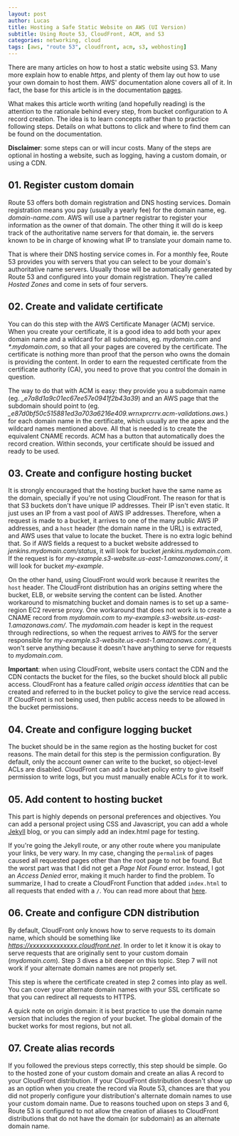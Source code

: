 ```yaml
---
layout: post
author: Lucas
title: Hosting a Safe Static Website on AWS (UI Version)
subtitle: Using Route 53, CloudFront, ACM, and S3
categories: networking, cloud
tags: [aws, "route 53", cloudfront, acm, s3, webhosting]
---
```

There are many articles on how to host a static website using S3. Many more explain how to enable *https*, and plenty of them lay out how to use your own domain to host them. AWS' documentation alone covers all of it. In fact, the base for this article is in the documentation [pages](https://docs.aws.amazon.com/AmazonS3/latest/userguide/website-hosting-custom-domain-walkthrough.html). 

What makes this article worth writing (and hopefully reading) is the attention to the rationale behind every step, from bucket configuration to A record creation. The idea is to learn concepts rather than to practice following steps. Details on what buttons to click and where to find them can be found on the documentation.

**Disclaimer**: some steps can or will incur costs. Many of the steps are optional in hosting a website, such as logging, having a custom domain, or using a CDN.

## 01. Register custom domain

Route 53 offers both domain registration and DNS hosting services. Domain registration means you pay (usually a yearly fee) for the domain name, eg. *domain-name.com*. AWS will use a partner registrar to register your information as the owner of that domain. The other thing it will do is keep track of the authoritative name servers for that domain, ie. the servers known to be in charge of knowing what IP to translate your domain name to.

That is where their DNS hosting service comes in. For a monthly fee, Route 53 provides you with servers that you can select to be your domain's authoritative name servers. Usually those will be automatically generated by Route 53 and configured into your domain registration. They're called *Hosted Zones* and come in sets of four servers.

## 02. Create and validate certificate

You can do this step with the AWS Certificate Manager (ACM) service. When you create your certificate, it is a good idea to add both your apex domain name and a wildcard for all subdomains, eg. *mydomain.com* and *\*.mydomain.com*, so that all your pages are covered by the certificate. The certificate is nothing more than proof that the person who owns the domain is providing the content. In order to earn the requested certificate from the certificate authority (CA), you need to prove that you control the domain in question.

The way to do that with ACM is easy: they provide you a subdomain name (eg. *_e7a8d1a9c01ec67ee57e0941f2b43a39*) and an AWS page that the subdomain should point to (eg. *_e87d0bf50c515881ed3a703a6216e409.wrnxprcrrv.acm-validations.aws.*) for each domain name in the certificate, which usually are the apex and the wildcard names mentioned above. All that is needed is to create the equivalent CNAME records. ACM has a button that automatically does the record creation. Within seconds, your certificate should be issued and ready to be used.

## 03. Create and configure hosting bucket

It is strongly encouraged that the hosting bucket have the same name as the domain, specially if you're not using CloudFront. The reason for that is that S3 buckets don't have unique IP addresses. Their IP isn't even static. It just uses an IP from a vast pool of AWS IP addresses. Therefore, when a request is made to a bucket, it arrives to one of the many public AWS IP addresses, and a `host` header (the domain name in the URL) is extracted, and AWS uses that value to locate the bucket. There is no extra logic behind that. So if AWS fields a request to a bucket website addressed to *jenkins.mydomain.com/status*, it will look for bucket *jenkins.mydomain.com*. If the request is for *my-example.s3-website.us-east-1.amazonaws.com/*, it will look for bucket *my-example*.

On the other hand, using CloudFront would work because it rewrites the `host` header. The CloudFront distribution has an *origins* setting where the bucket, ELB, or website serving the content can be listed. Another workaround to mismatching bucket and domain names is to set up a same-region EC2 reverse proxy. One workaround that does not work is to create a CNAME record from *mydomain.com* to *my-example.s3-website.us-east-1.amazonaws.com/*. The *mydomain.com* header is kept in the request through redirections, so when the request arrives to AWS for the server responsible for *my-example.s3-website.us-east-1.amazonaws.com/*, it won't serve anything because it doesn't have anything to serve for requests to *mydomain.com*.

**Important**: when using CloudFront, website users contact the CDN and the CDN contacts the bucket for the files, so the bucket should block all public access. CloudFront has a feature called *origin access identities* that can be created and referred to in the bucket policy to give the service read access. If CloudFront is not being used, then public access needs to be allowed in the bucket permissions.

## 04. Create and configure logging bucket

The bucket should be in the same region as the hosting bucket for cost reasons. The main detail for this step is the permission configuration. By default, only the account owner can write to the bucket, so object-level ACLs are disabled. CloudFront can add a bucket policy entry to give itself permission to write logs, but you must manually enable ACLs for it to work.

## 05. Add content to hosting bucket

This part is highly depends on personal preferences and objectives. You can add a personal project using CSS and Javascript, you can add a whole [Jekyll](https://jekyllrb.com/) blog, or you can simply add an index.html page for testing.

If you're going the Jekyll route, or any other route where you manipulate your links, be very wary. In my case, changing the `permalink` of pages caused all requested pages other than the root page to not be found. But the worst part was that I did not get a *Page Not Found* error. Instead, I got an *Access Denied* error, making it much harder to find the problem. To summarize, I had to create a CloudFront Function that added `index.html` to all requests that ended with a `/`. You can read more about that [here](https://docs.aws.amazon.com/AmazonCloudFront/latest/DeveloperGuide/example-function-add-index.html). 

## 06. Create and configure CDN distribution

By default, CloudFront only knows how to serve requests to its domain name, which should be something like *https://xxxxxxxxxxxxxx.cloudfront.net*. In order to let it know it is okay to serve requests that are originally sent to your custom domain (*mydomain.com*). Step 3 dives a bit deeper on this topic. Step 7 will not work if your alternate domain names are not properly set.

This step is where the certificate created in step 2 comes into play as well. You can cover your alternate domain names with your SSL certificate so that you can redirect all requests to HTTPS.

A quick note on origin domain: it is best practice to use the domain name version that includes the region of your bucket. The global domain of the bucket works for most regions, but not all.

## 07. Create alias records

If you followed the previous steps correctly, this step should be simple. Go to the hosted zone of your custom domain and create an alias A record to your CloudFront distribution. If your CloudFront distribution doesn't show up as an option when you create the record via Route 53, chances are that you did not properly configure your distribution's alternate domain names to use your custom domain name. Due to reasons touched upon on steps 3 and 6, Route 53 is configured to not allow the creation of aliases to CloudFront distributions that do not have the domain (or subdomain) as an alternate domain name.